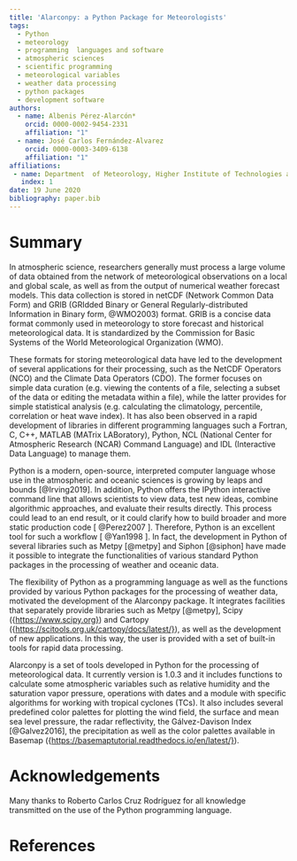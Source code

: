 ```yaml
---
title: 'Alarconpy: a Python Package for Meteorologists'
tags:
  - Python
  - meteorology
  - programming  languages and software
  - atmospheric sciences
  - scientific programming
  - meteorological variables
  - weather data processing
  - python packages
  - development software
authors:
  - name: Albenis Pérez-Alarcón*
    orcid: 0000-0002-9454-2331
    affiliation: "1" 
  - name: José Carlos Fernández-Alvarez
    orcid: 0000-0003-3409-6138
    affiliation: "1"
affiliations:
 - name: Department  of Meteorology, Higher Institute of Technologies and Applied Sciences, University of Havana
   index: 1
date: 19 June 2020
bibliography: paper.bib
---
```

# Summary
In atmospheric science, researchers generally must process a large volume of data obtained from the network of meteorological observations on a local and global scale, as well as from the output of numerical weather forecast models. This data collection is stored in netCDF (Network Common Data Form) and GRIB (GRIdded Binary or General Regularly-distributed Information in Binary form, @WMO2003) format. GRIB is a concise data format commonly used in meteorology to store forecast and historical meteorological data. It is standardized by the Commission for Basic Systems of the World Meteorological Organization (WMO).

These formats for storing meteorological data have led to the development of several applications for their processing, such as the NetCDF Operators (NCO) and the Climate Data Operators (CDO). The former focuses on simple data curation (e.g. viewing the contents of a file, selecting a subset of the data or editing the metadata within a file), while the latter provides for simple statistical analysis (e.g. calculating the climatology, percentile, correlation or heat wave index). It has also been observed in a rapid development of libraries in different programming languages such a Fortran, C, C++, MATLAB (MATrix LABoratory), Python, NCL (National Center for Atmospheric Research (NCAR) Command Language) and IDL (Interactive Data Language) to manage them.

Python is a modern, open-source, interpreted computer language whose use in the atmospheric and oceanic sciences is growing by leaps and bounds [@Irving2019].  In addition, Python offers the IPython interactive command line that allows scientists to view data, test new ideas, combine algorithmic approaches, and evaluate their results directly. This process could lead to an end result, or it could clarify how to build broader and more static production code [ @Perez2007 ]. Therefore, Python is an excellent tool for such a workflow [ @Yan1998 ]. In fact, the development in Python of several libraries such as Metpy [@metpy] and Siphon [@siphon] have made it possible to integrate the functionalities of various standard Python packages in the processing of weather and oceanic data.

The flexibility of Python as a programming language as well as the functions provided by various Python packages for the processing of weather data, motivated the development of the Alarconpy package. It integrates facilities that separately provide  libraries such as Metpy [@metpy], Scipy ({https://www.scipy.org}) and  Cartopy ({https://scitools.org.uk/cartopy/docs/latest/}), as well as the development of new applications. In this way, the user is provided with a set of built-in tools for rapid data processing.

Alarconpy is a set of tools developed in Python  for the processing of meteorological data. It  currently  version is 1.0.3  and it includes functions to calculate  some atmospheric variables such as relative humidity and the saturation vapor pressure, operations with dates and a module with specific algorithms for working with tropical cyclones (TCs). It also includes several predefined color palettes for plotting the wind field, the surface and mean sea level pressure, the radar reflectivity, the Gálvez-Davison Index [@Galvez2016],  the precipitation as well as the color palettes available in Basemap ({https://basemaptutorial.readthedocs.io/en/latest/}). 


# Acknowledgements

Many thanks to Roberto Carlos Cruz Rodrı́guez for all knowledge transmitted on the use of the Python
programming language.


# References
